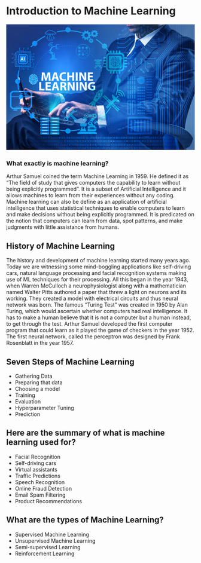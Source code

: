 # Introduction to Machine Learning
![Image](Machine_Learning.jpg)
### What exactly is machine learning?
Arthur Samuel coined the term Machine Learning in 1959. He defined it as “The field of study that gives computers the capability to learn without being explicitly programmed”. It is a subset of Artificial Intelligence and it allows machines to learn from their experiences without any coding.
Machine learning can also be define as an application of artificial intelligence that uses statistical techniques to enable computers to learn and make decisions without being explicitly programmed. It is predicated on the notion that computers can learn from data, spot patterns, and make judgments with little assistance from humans.
## History of Machine Learning
The history and development of machine learning started many years ago. Today we are witnessing some mind-boggling applications like self-driving cars, natural language processing and facial recognition systems making use of ML techniques for their processing. All this began in the year 1943, when Warren McCulloch a neurophysiologist along with a mathematician named Walter Pitts authored a paper that threw a light on neurons and its working. They created a model with electrical circuits and thus neural network was born. 
The famous “Turing Test” was created in 1950 by Alan Turing, which would ascertain whether computers had real intelligence. It has to make a human believe that it is not a computer but a human instead, to get through the test. Arthur Samuel developed the first computer program that could learn as it played the game of checkers in the year 1952. The first neural network, called the perceptron was designed by Frank Rosenblatt in the year 1957. 
## Seven Steps of Machine Learning
- Gathering Data
- Preparing that data
- Choosing a model
- Training
- Evaluation
- Hyperparameter Tuning
- Prediction
## Here are the summary of what is machine learning used for?
- Facial Recognition
- Self-driving cars
- Virtual assistants
- Traffic Predictions
- Speech Recognition
- Online Fraud Detection
- Email Spam Filtering
- Product Recommendations

 ## What are the types of Machine Learning?
- Supervised Machine Learning
- Unsupervised Machine Learning
- Semi-supervised Learning
- Reinforcement Learning